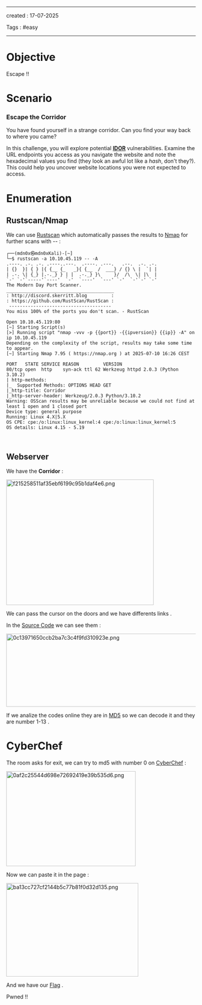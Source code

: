 - - - 
created : 17-07-2025 

Tags : #easy  
- - - 
# Objective

Escape !! 
# Scenario

### Escape the Corridor

You have found yourself in a strange corridor. Can you find your way back to where you came?

In this challenge, you will explore potential **[IDOR](../../3%20-%20Tags/Hacking%20Concepts/IDOR.md)** vulnerabilities. Examine the URL endpoints you access as you navigate the website and note the hexadecimal values you find (they look an awful lot like a *hash*, don't they?). This could help you uncover website locations you were not expected to access.

# Enumeration
## Rustscan/Nmap

We can use [Rustscan](../../3%20-%20Tags/Hacking%20Tools/Rustscan.md) which automatically passes the results to [Nmap](../../3%20-%20Tags/Hacking%20Tools/Nmap.md) for further scans with -- :

```
┌──(mdn0x㉿mdn0xKali)-[~]
└─$ rustscan -a 10.10.45.119 -- -A
.----. .-. .-. .----..---.  .----. .---.   .--.  .-. .-.
| {}  }| { } |{ {__ {_   _}{ {__  /  ___} / {} \ |  `| |
| .-. \| {_} |.-._} } | |  .-._} }\     }/  /\  \| |\  |
`-' `-'`-----'`----'  `-'  `----'  `---' `-'  `-'`-' `-'
The Modern Day Port Scanner.
________________________________________
: http://discord.skerritt.blog         :
: https://github.com/RustScan/RustScan :
 --------------------------------------
You miss 100% of the ports you don't scan. - RustScan

Open 10.10.45.119:80
[~] Starting Script(s)
[>] Running script "nmap -vvv -p {{port}} -{{ipversion}} {{ip}} -A" on ip 10.10.45.119
Depending on the complexity of the script, results may take some time to appear.
[~] Starting Nmap 7.95 ( https://nmap.org ) at 2025-07-10 16:26 CEST

PORT   STATE SERVICE REASON         VERSION
80/tcp open  http    syn-ack ttl 62 Werkzeug httpd 2.0.3 (Python 3.10.2)
| http-methods: 
|_  Supported Methods: OPTIONS HEAD GET
|_http-title: Corridor
|_http-server-header: Werkzeug/2.0.3 Python/3.10.2
Warning: OSScan results may be unreliable because we could not find at least 1 open and 1 closed port
Device type: general purpose
Running: Linux 4.X|5.X
OS CPE: cpe:/o:linux:linux_kernel:4 cpe:/o:linux:linux_kernel:5
OS details: Linux 4.15 - 5.19



```

## Webserver

We have the **Corridor** :

<img src="../../Flameshots/f215258511af35ebf6199c95b1daf4e6.png" alt="f215258511af35ebf6199c95b1daf4e6.png" width="392" height="333" class="jop-noMdConv">

We can pass the cursor on the doors and we have differents links .

In the [Source Code](../../3%20-%20Tags/Hacking%20Concepts/Source%20Code.md) we can see them :

<img src="../../Flameshots/0c13971650ccb2ba7c3c4f9fd310923e.png" alt="0c13971650ccb2ba7c3c4f9fd310923e.png" width="564" height="194" class="jop-noMdConv">

If we analize the codes online they are in [MD5](../../3%20-%20Tags/Hacking%20Concepts/MD5.md) so we can decode it and they are number 1-13 .

# CyberChef 

The room asks for exit, we can try to md5 with number 0 on [CyberChef](../../3%20-%20Tags/Hacking%20Tools/CyberChef.md) :

<img src="../../Flameshots/0af2c25544d698e72692419e39b535d6.png" alt="0af2c25544d698e72692419e39b535d6.png" width="344" height="252" class="jop-noMdConv">

Now we can paste it in the page :

<img src="../../Flameshots/ba13cc727cf2144b5c77b81f0d32d135.png" alt="ba13cc727cf2144b5c77b81f0d32d135.png" width="351" height="248">

And we have our [Flag](../../3%20-%20Tags/Hacking%20Concepts/Flag.md) .

Pwned !!